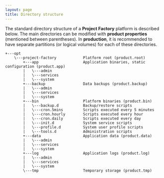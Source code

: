 ```yaml
---
layout: page
title: Directory structure
---
```


The standard directory structure of a **Project Factory** platform is described below.
The main directories can be modified with **product properties** (mentioned between parentheses).
In **production**, it is recommended to have separate partitions (or logical volumes) for each of these directories.

    +---opt
        \---project-factory            Platform root (product.root)
            +---app                    Application binaries, static configuration (product.app)
            |   \---admin
            |   \---services
            |   \---system
            +---backup                 Data backups (product.backup)
            |   \---admin
            |   \---services
            |   \---system
            +---bin                    Platform binaries (product.bin)
            |   \---backup.d           Backup/restore scripts
            |   \---cron.5mins         Scripts executed every 5 minutes
            |   \---cron.hourly        Scripts executed every hour
            |   \---cron.daily         Scripts executed every day
            |   \---init.d             System service scripts
            |   \---profile.d          System user profile scripts
            |   \---tools.d            Administration scripts
            +---data                   Application data (product.data)
            |   \---admin
            |   \---services
            |   \---system
            +---log                    Application logs (product.log)
            |   \---admin
            |   \---services
            |   \---system
            \---tmp                    Temporary storage (product.tmp)
